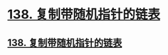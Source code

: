 # [138. 复制带随机指针的链表](https://github.com/imtsingyun/LeetCode/issues/36)

## [138. 复制带随机指针的链表](https://leetcode.cn/problems/copy-list-with-random-pointer/)
